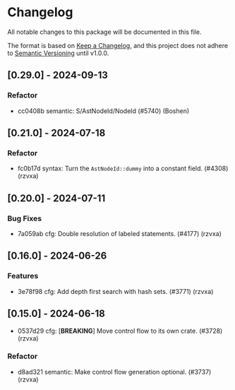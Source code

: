 # Changelog

All notable changes to this package will be documented in this file.

The format is based on [Keep a Changelog](https://keepachangelog.com/en/1.0.0/), and this project does not adhere to [Semantic Versioning](https://semver.org/spec/v2.0.0.html) until v1.0.0.

## [0.29.0] - 2024-09-13

### Refactor

- cc0408b semantic: S/AstNodeId/NodeId (#5740) (Boshen)

## [0.21.0] - 2024-07-18

### Refactor

- fc0b17d syntax: Turn the `AstNodeId::dummy` into a constant field. (#4308) (rzvxa)

## [0.20.0] - 2024-07-11

### Bug Fixes

- 7a059ab cfg: Double resolution of labeled statements. (#4177) (rzvxa)

## [0.16.0] - 2024-06-26

### Features

- 3e78f98 cfg: Add depth first search with hash sets. (#3771) (rzvxa)

## [0.15.0] - 2024-06-18

- 0537d29 cfg: [**BREAKING**] Move control flow to its own crate. (#3728) (rzvxa)

### Refactor

- d8ad321 semantic: Make control flow generation optional. (#3737) (rzvxa)

